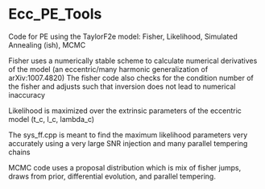 # Ecc_PE_Tools
Code for PE using the TaylorF2e model: Fisher, Likelihood, Simulated Annealing (ish), MCMC

Fisher uses a numerically stable scheme to calculate numerical derivatives of the model (an eccentric/many harmonic generalization of arXiv:1007.4820)
The fisher code also checks for the condition number of the fisher and adjusts such that inversion does not lead to numerical inaccuracy

Likelihood is maximized over the extrinsic parameters of the eccentric model (t_c, l_c, lambda_c)

The sys_ff.cpp is meant to find the maximum likelihood parameters very accurately using a very large SNR injection and many parallel tempering chains

MCMC code uses a proposal distribution which is mix of fisher jumps, draws from prior, differential evolution, and parallel tempering.

